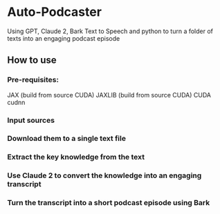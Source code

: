 # Auto-Podcaster
Using GPT, Claude 2, Bark Text to Speech and python to turn a folder of texts into an engaging podcast episode

## How to use

### Pre-requisites: 
JAX (build from source CUDA)
JAXLIB (build from source CUDA)
CUDA 
cudnn

### Input sources

### Download them to a single text file

### Extract the key knowledge from the text

### Use Claude 2 to convert the knowledge into an engaging transcript

### Turn the transcript into a short podcast episode using Bark